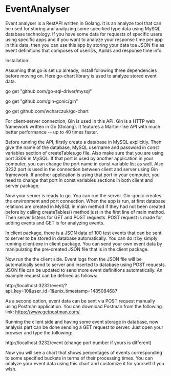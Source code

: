 # EventAnalyser
Event analyser is a RestAPI written in Golang. It is an analyze tool that can be used
for storing and analyzing some specified type data using MySQL database technology.
If you have some data for requests of specific users using specific apps and if you 
want to analyze your response time per app in this data, then you can use this app
by storing your data toa JSON file as event definitions that composes of userIDs,
ApiIds and response time info.

Installation:

Assuming that go is set up already, install following three dependencies
before moving on. Here go-chart library is used to analyze stored event data.

go get "github.com/go-sql-driver/mysql"

go get "github.com/gin-gonic/gin"

go get github.com/wcharczuk/go-chart



For client-server connection, Gin is used in this API. Gin is a HTTP web
framework written in Go (Golang). It features a Martini-like API with much 
better performance -- up to 40 times faster. 

Before running the API, firstly create a database in MySQL explicitly. Then give
the name of the database, MySQL username and password in  const variables section
of createTables.go file. Also make sure that you are using port 3306 in MySQL. If
that port is used by another application in your computer, you can change the port
name in const variable list as well. Also 3232 port is used in the connection 
between client and server using Gin framework. If another application is using that
port in your computer, you need to change that port in const variables sections in
both client and server package.

Now your server is ready to go.
You can run the server. Gin-gonic creates the environment and port connection. When
the app is run, at first database relations are created in MySQL in main method if
they had not been created before by calling createTables() method just in the first
line of main method. Then server listens for GET and POST requests. POST request is
made for adding events and GET is for analyzing events.

In client package, there is a JSON data of 100 test events that can be sent to
server to be stored in database automatically. You can do it by simply running 
client.exe in client package. You can send your own event data by manipulating 
the pre-created JSON file that is in the client package.


Now run the the client side. Event logs from
the JSON file will be automatically send to server and inserted to database using
POST requests. JSON file can be updated to send more event definitions automatically.
An example request can be defined as follows:

http://localhost:3232/event/?api_key=10&user_id=1&unix_timestamp=1485084687

As a second option, event data can be sent via POST request manually using Postman
application. You can download Postman from the following link:
https://www.getpostman.com/


Running the client side and having some event storage in database, now analysis part 
can be done sending a GET request to server. Just open your browser and type the
following:

http://localhost:3232/event (change port number if yours is different)

Now you will see a chart that shows percentages of events corresponding to some specified
buckets in terms of their processing times. You can analyze your event data using this
chart and customize it for yourself if you wish.









